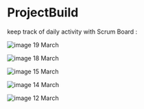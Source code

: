 # ProjectBuild
keep track of daily activity with Scrum Board :

![image](https://user-images.githubusercontent.com/78878627/111808931-791bd200-88fa-11eb-8829-3892ecac49e4.png)
19 March

![image](https://user-images.githubusercontent.com/78878627/111645510-c4fd4700-8826-11eb-95f8-02ba6d988587.png)
18 March

![image](https://user-images.githubusercontent.com/78878627/111645909-3210dc80-8827-11eb-891f-c7347bcfe42e.png)
15 March

![image](https://user-images.githubusercontent.com/78878627/111645876-29200b00-8827-11eb-8d2d-17e5cc5ff94d.png)
14 March

![image](https://user-images.githubusercontent.com/78878627/111645835-1f96a300-8827-11eb-9e2b-a27a56bb3b36.png)
12 March






